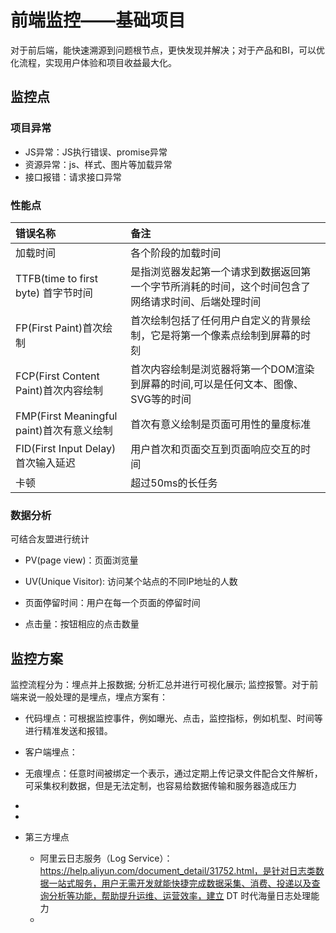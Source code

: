 # 前端监控——基础项目

对于前后端，能快速溯源到问题根节点，更快发现并解决；对于产品和BI，可以优化流程，实现用户体验和项目收益最大化。



## 监控点

### 项目异常

- JS异常：JS执行错误、promise异常
- 资源异常：js、样式、图片等加载异常
- 接口报错：请求接口异常



### 性能点

| 错误名称                                  | 备注                                                         |
| :---------------------------------------- | :----------------------------------------------------------- |
| 加载时间                                  | 各个阶段的加载时间                                           |
| TTFB(time to first byte) 首字节时间       | 是指浏览器发起第一个请求到数据返回第一个字节所消耗的时间，这个时间包含了网络请求时间、后端处理时间 |
| FP(First Paint)首次绘制                   | 首次绘制包括了任何用户自定义的背景绘制，它是将第一个像素点绘制到屏幕的时刻 |
| FCP(First Content Paint)首次内容绘制      | 首次内容绘制是浏览器将第一个DOM渲染到屏幕的时间,可以是任何文本、图像、SVG等的时间 |
| FMP(First Meaningful paint)首次有意义绘制 | 首次有意义绘制是页面可用性的量度标准                         |
| FID(First Input Delay)首次输入延迟        | 用户首次和页面交互到页面响应交互的时间                       |
| 卡顿                                      | 超过50ms的长任务                                             |



### 数据分析

可结合友盟进行统计

- PV(page view)：页面浏览量

- UV(Unique Visitor): 访问某个站点的不同IP地址的人数

- 页面停留时间：用户在每一个页面的停留时间
- 点击量：按钮相应的点击数量



## 监控方案

监控流程分为：埋点并上报数据; 分析汇总并进行可视化展示; 监控报警。对于前端来说一般处理的是埋点，埋点方案有：

- 代码埋点：可根据监控事件，例如曝光、点击，监控指标，例如机型、时间等进行精准发送和报错。
- 客户端埋点：
- 无痕埋点：任意时间被绑定一个表示，通过定期上传记录文件配合文件解析，可采集权利数据，但是无法定制，也容易给数据传输和服务器造成压力
- 

- 
- 第三方埋点
  - 阿里云日志服务（Log Service）：https://help.aliyun.com/document_detail/31752.html，是针对日志类数据一站式服务，用户无需开发就能快捷完成数据采集、消费、投递以及查询分析等功能，帮助提升运维、运营效率，建立 DT 时代海量日志处理能力
  - 


